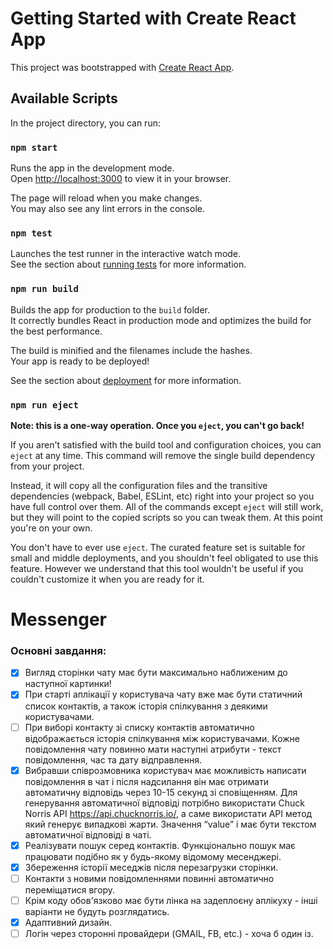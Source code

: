 # Getting Started with Create React App

This project was bootstrapped with [Create React App](https://github.com/facebook/create-react-app).

## Available Scripts

In the project directory, you can run:

### `npm start`

Runs the app in the development mode.\
Open [http://localhost:3000](http://localhost:3000) to view it in your browser.

The page will reload when you make changes.\
You may also see any lint errors in the console.

### `npm test`

Launches the test runner in the interactive watch mode.\
See the section about [running tests](https://facebook.github.io/create-react-app/docs/running-tests) for more information.

### `npm run build`

Builds the app for production to the `build` folder.\
It correctly bundles React in production mode and optimizes the build for the best performance.

The build is minified and the filenames include the hashes.\
Your app is ready to be deployed!

See the section about [deployment](https://facebook.github.io/create-react-app/docs/deployment) for more information.

### `npm run eject`

**Note: this is a one-way operation. Once you `eject`, you can't go back!**

If you aren't satisfied with the build tool and configuration choices, you can `eject` at any time. This command will remove the single build dependency from your project.

Instead, it will copy all the configuration files and the transitive dependencies (webpack, Babel, ESLint, etc) right into your project so you have full control over them. All of the commands except `eject` will still work, but they will point to the copied scripts so you can tweak them. At this point you're on your own.

You don't have to ever use `eject`. The curated feature set is suitable for small and middle deployments, and you shouldn't feel obligated to use this feature. However we understand that this tool wouldn't be useful if you couldn't customize it when you are ready for it.
# Messenger

 
### Основні завдання:
- [x] Вигляд сторінки чату має бути максимально наближеним до наступної картинки!
- [x] При старті аплікації у користувача чату вже має бути статичний список
контактів, а також історія спілкування з деякими користувачами.
- [ ] При виборі контакту зі списку контактів автоматично відображається історія
спілкування між користувачами. Кожне повідомлення чату повинно мати
наступні атрибути - текст повідомлення, час та дату відправлення.
- [x] Вибравши співрозмовника користувач має можливість написати повідомлення в
чат і після надсилання він має отримати автоматичну відповідь через 10-15
секунд зі сповіщенням. Для генерування автоматичної відповіді потрібно
використати Chuck Norris API https://api.chucknorris.io/, а саме використати API
метод який генерує випадкові жарти. Значення “value” і має бути текстом
автоматичної відповіді в чаті.
- [x] Реалізувати пошук серед контактів. Функціонально пошук має працювати
подібно як у будь-якому відомому месенджері.
- [x] Збереження історії меседжів після перезагрузки сторінки.
- [ ] Контакти з новими повідомленнями повинні автоматично переміщатися вгору.
- [ ] Крім коду обов&#39;язково має бути лінка на задеплоєну аплікуху - інші варіанти не
будуть розглядатись.
- [x] Адаптивний дизайн.
- [ ] Логін через сторонні провайдери (GMAIL, FB, etc.) - хоча б один із.
